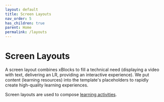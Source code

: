 ```yaml
---
layout: default
title: Screen Layouts
nav_order: 5
has_children: true
parent: Home
permalink: /layouts
---
```

# Screen Layouts
A screen layout combines xBlocks to fill a technical need (displaying a video with text, delivering an LR, providing an interactive experience). We put content (learning resources) into the template's placeholders to rapidly create high-quality learning experiences. 

Screen layouts are used to compose [learning activities](../activities/README.md).
